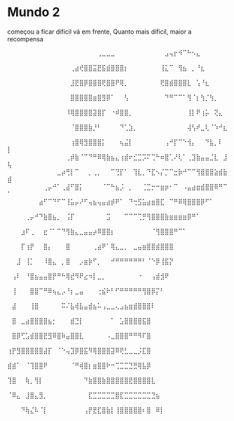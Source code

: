 # Mundo 2

começou a ficar difícil vá em frente, Quanto mais dificil, maior a recompensa

⠀⠀⠀⠀⠀⠀⠀⠀⠀⠀⠀⠀⠀⠀⠀⠀⠀⠀⠀⠀⢀⣀⣀⣀⠀⠀⠀⠀⠀⠀⠀⠀⠀⠀⠀⣠⢤⡖⠺⠉⠓⠢⣄⠀⠀⠀⠀⠀⠀⠀
⠀⠀⠀⠀⠀⠀⠀⠀⠀⠀⠀⠀⠀⠀⢀⣴⢞⣿⣿⣭⣟⣯⣾⣿⣿⣿⡆⠀⠀⠀⠀⠀⠀⠀⢸⣅⠉⠀⢻⣦⠀⡀⠘⣆⠀⠀⠀⠀⠀⠀
⠀⠀⠀⠀⠀⠀⠀⠀⠀⠀⠀⠀⠀⠀⣸⣟⣿⡿⣿⣿⣿⢟⣿⣿⠟⢿⡀⠀⠀⠀⠀⠀⠀⠀⢟⣿⣾⣿⣿⣿⣇⠀⢡⠘⣆⠀⠀⠀⠀⠀
⠀⠀⠀⠀⠀⠀⠀⠀⠀⠀⠀⠀⠀⠀⣿⣿⣿⣿⣿⣶⣿⣻⡿⠁⠀⠀⢣⠀⠀⠀⠀⠀⠀⠀⠀⠙⠛⠉⠉⠁⢻⠈⡆⢳⡈⢳⡀⠀⠀⠀
⠀⠀⠀⠀⠀⠀⠀⠀⠀⠀⠀⠀⠀⠸⢿⣿⣿⣿⣿⣽⣿⡏⠀⠐⠾⣿⣿⡀⠀⠀⠀⠀⠀⠀⠀⠀⠀⠀⠀⠀⢸⡇⠟⢰⡥⠀⢝⣄⠀⠀
⠀⠀⠀⠀⠀⠀⠀⠀⠀⠀⠀⠀⠀⠀⠈⣿⣿⣿⣷⡘⠃⠀⠀⠀⠀⠙⢁⣱⡀⠀⠀⠀⠀⠀⠀⠀⠀⠀⠀⠀⢼⢣⠞⣀⢇⠈⠱⠚⣆⠀
⠀⠀⠀⠀⠀⠀⠀⠀⠀⠀⠀⠀⠀⠀⢰⣿⢿⣻⣿⣿⣿⡅⠀⠀⠀⢦⣬⡇⠀⠀⠀⠀⠀⠀⠀⢠⠚⡏⠉⠑⢺⡄⠀⠀⠙⣧⡀⠇⠀⡇
⠀⠀⠀⠀⠀⠀⠀⠀⠀⠀⠀⠀⠀⢀⡾⣷⠈⠉⠙⠛⠿⢿⣷⣦⣄⢰⣾⠖⣊⣉⡩⠍⢉⠓⠶⣿⢁⠜⢇⠁⢀⣹⣷⣤⣤⣈⣇⠀⣸⢧
⠀⠀⠀⠀⠀⠀⠀⠀⠀⠀⠀⣀⡴⢛⡇⠉⠀⠀⡀⢀⡀⠀⠀⠉⢙⡏⠁⠀⢹⣇⡀⠙⣏⠢⡌⡉⠉⣒⡷⠚⠉⠉⢻⣿⣿⣿⣵⣾⣷⣾
⠀⠀⠀⠀⠀⠀⠀⠀⢀⡤⠚⠁⢀⣼⠋⣿⡅⠀⠀⠀⠀⠈⠉⠓⣦⡨⠀⡀⠀⠀⢈⣉⡒⠒⣶⡶⠂⠉⠀⠠⣤⣴⣶⣾⣿⣿⠿⠛⠉⠁
⠀⠀⠀⠀⠀⠀⠀⣴⠋⠉⠙⠋⠉⢸⣥⡤⠜⠋⢤⣦⢤⣤⣴⡾⠟⠁⠀⠙⢒⣫⣥⣴⣶⣿⣏⠀⠉⠛⠿⢿⣿⣿⣿⡿⠋⠁⠀⠀⠀⠀
⠀⠀⠀⠀⢀⡤⠚⠙⣷⣿⣦⡀⠀⢨⡏⠀⠀⠀⠀⠀⠀⠀⣩⠀⠀⠀⠉⠉⠉⢉⡛⢻⣿⣿⣿⣷⣶⣶⣶⣶⡿⠛⠁⠀⠀⠀⠀⠀⠀⠀
⠀⠀⠀⣰⠏⢀⠀⠀⣖⠈⠁⠉⠙⢻⣷⣄⣀⣤⣤⡴⠿⣿⣿⡆⠀⠀⠀⠀⠀⠀⠀⠀⠈⢻⣿⣿⣿⠛⠉⠁⠀⠀⠀⠀⠀⠀⠀⠀⠀⠀
⠀⠀⠀⡏⢰⡟⠀⠀⣿⡄⠀⠀⠀⣿⠀⠀⠀⠀⠀⢀⣴⠟⠁⢿⣄⣀⡀⠀⣀⣤⣶⣿⣿⣾⣿⣿⣿⠀⠀⠀⠀⠀⠀⠀⠀⠀⠀⠀⠀⠀
⠀⠀⣸⠀⢸⡁⠀⠀⠸⣿⣄⠀⡀⣿⠀⠀⡠⣶⡷⠋⡀⠀⠀⠚⠛⠛⠛⠛⠛⠛⠃⠈⠑⡿⢸⣯⡝⠀⠀⠀⠀⠀⠀⠀⠀⠀⠀⠀⠀⠀
⠀⢠⠇⠀⠘⣿⣦⣤⣤⣿⡟⠛⠓⢿⣞⠻⠟⣔⠲⡇⣀⡀⠀⠀⠀⠀⠀⠀⠀⠐⠀⠀⢠⣾⣺⠟⠀⠀⠀⠀⠀⠀⠀⠀⠀⠀⠀⠀⠀⠀
⠀⢸⠀⠀⠀⣿⣿⠉⠛⠿⢦⣄⡠⠘⡆⣀⣤⠀⠀⠀⢐⣮⠗⠃⠋⠛⠛⠛⠛⠛⢻⣿⡿⡍⠃⠀⠀⠀⠀⠀⠀⠀⠀⠀⠀⠀⠀⠀⠀⠀
⠀⣼⠀⠀⠀⢸⣿⠀⠀⠀⠀⠀⠭⠌⣧⢾⣧⣤⣾⣦⠥⢠⣀⣀⢄⣠⣦⣶⣾⣿⣿⣿⠇⠀⠀⠀⠀⠀⠀⠀⠀⠀⠀⠀⠀⠀⠀⠀⠀⠀
⠀⣿⠀⣀⣴⣿⣿⣿⣿⣦⡂⠀⠀⠀⣾⣙⡇⠀⠀⠀⠀⠀⠀⠁⠀⣡⣿⣿⣿⣿⣯⣿⠀⠀⠀⠀⠀⠀⠀⠀⠀⠀⠀⠀⠀⠀⠀⠀⠀⠀
⠀⣿⡿⢋⣡⣾⣿⣿⣟⣻⠿⣿⠷⣤⣿⣿⣇⠀⠀⠀⠀⠀⠠⣀⣿⣿⣿⠛⠛⠻⠏⣿⠀⠀⠀⠀⠀⠀⠀⠀⠀⠀⠀⠀⠀⠀⠀⠀⠀⠀
⢰⡟⣻⣿⣿⣿⣿⣿⣼⡏⠀⠈⠑⢤⣹⡿⣿⣯⠻⢿⣿⣿⣿⣽⠿⢟⣃⣀⣀⡨⣏⣿⠀⠀⠀⠀⠀⠀⠀⠀⠀⠀⠀⠀⠀⠀⠀⠀⠀⠀
⣾⣾⠁⠀⠈⢹⣿⣿⠟⠀⠀⠀⠀⠀⠈⠛⢾⣿⡆⣶⣿⣿⠗⠒⢉⣉⣉⣙⣛⢿⣧⡿⠀⠀⠀⠀⠀⠀⠀⠀⠀⠀⠀⠀⠀⠀⠀⠀⠀⠀
⢹⣿⠀⠀⢷⡀⢻⡇⠀⠀⠀⠀⠀⠀⠀⠀⠀⠙⣷⣿⣿⣷⣿⣿⣿⣿⣿⣟⣿⣿⣿⣿⣇⠀⠀⠀⠀⠀⠀⠀⠀⠀⠀⠀⠀⠀⠀⠀⠀⠀
⠈⠿⣄⠀⣸⣿⣄⣻⡀⠀⠀⠀⠀⠀⠀⠀⠀⠀⣏⣉⣉⣉⣉⣉⣿⣏⣉⣉⣉⣉⣉⣉⣙⣦⠀⠀⠀⠀⠀⠀⠀⠀⠀⠀⠀⠀⠀⠀⠀⠀
⠀⠀⠀⠙⢷⣌⠧⠈⡇⠀⠀⠀⠀⠀⠀⠀⠀⢠⡟⣟⣏⣿⣷⡇⢸⣿⣿⣿⣿⣿⠆⣿⠀⠿⡇⠀⠀⠀⠀⠀⠀⠀⠀⠀⠀⠀⠀⠀⠀⠀
